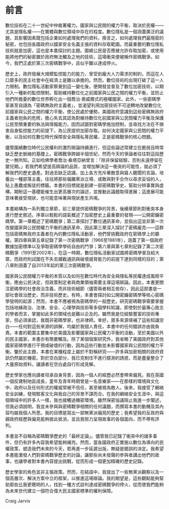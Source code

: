 # 前言

數位技術在二十一世紀中仲裁著權力。國家與公民間的權力平衡，取決於民權——尤其是隱私權——在實體與數位領域中存在的程度。數位隱私是一個涵蓋廣泛的議題，其影響因素既包括企業如何處理我們的資料，換言之，如何處理我們最隱密的秘密，也包括各國政府以國家安全名義主張的資料存取範圍。而最重要的數位隱私技術就是加密，這也是本書探討的主題。圍繞公民是否應被允許存取加密，或使用能將他們的秘密置於政府無法觸及之地的技術，這場衝突便被稱作密碼戰爭。如今，我們正處於第三次密碼戰爭中，且似乎難以達成停火。

歷史上，政府發展大規模監控能力的能力，曾受到龐大人力需求的制約，而這在人口眾多的民主社會中在經濟上是難以承擔的。然而，數位技術的出現打破了這一人力限制。數位隱私活動家察覺到這一變化後，便開發並普及了數位加密技術，以期引入一種新的監控限制，幫助維持數位化之前國家與公民之間的權力平衡，並防止他們所擔憂的數位世界孵化出一個喬治·奧威爾式的極權國家。此外，一些密碼學家甚至自詡為「密碼無政府主義者」，並渴望利用加密技術不可逆轉地改變數位化前國家與公民之間的權力平衡，使公民處於優勢。美國政府意識到這些密碼無政府主義者抱負的危險，擔心失去其認為對維持數位化前國家與公民間權力平衡及保護公民至關重要的執法與情報能力，因而試圖對密碼學施加控制，並尋找方法在不損害自身監控能力的前提下，為公民提供加密存取。如何決定國家與公民間的權力平衡，以及如何在數位時代保障安全與隱私等民權，正是密碼戰爭的核心問題。

儘管圍繞數位時代公民權利的激烈辯論持續進行，但這些論述常建立在脆弱且時常缺乏歷史脈絡的基礎上。密碼戰爭跨越半個世紀，然而今天的爭論者往往對這段歷史一無所知。正如哈佛學者喬治·桑塔亞納曾言：「除非保留經驗，否則永遠停留在嬰兒期。」若我們希望提高辯論的品質，並增加解決這一衝突的可能性，就必須了解我們的歷史遺產。對過去缺乏認識，加上各方充斥著敵意與聳人聽聞的言論，培養出一種部落主義，往往將那些偏離黨派立場、或敢與對手合作以尋求妥協的人，貼上愚蠢或叛徒的標籤。本書的目標就是創建一部密碼戰爭史，幫助分辨事實與虛構，期盼這一基礎能催生出更高層次的論述，並推動此議題取得進展；這進展可能意味著接受現狀，也可能意味著與現狀產生共鳴。

本書結構為一系列獨立章節，前三章提供密碼戰爭的背景，後續章節則對衝突本身進行歷史敘述。序章以輕鬆的語氣概述了加密歷史上最重要的發現——公開密鑰密碼學。第一章概述了密碼戰爭；第二章探討了數位通訊革命，並指出這並非第一次改變國家與公民間權力平衡的通訊革命，因此第三章深入探討了密碼龐克——這群包括密碼無政府主義者在內的數位隱私活動家，他們曾挑戰政府在密碼學上的霸權。第四章與第五章記錄了第一次密碼戰爭（1966至1981年），涵蓋了第一個政府數據加密標準以及爭取密碼學學術自由的鬥爭；第六章與第七章則記錄了第二次密碼戰爭（1991至2002年），在這一時期，數位隱私活動家試圖將密碼學普及給大眾，而政府則試圖在不失去攔截通訊與破壞威脅能力的前提下達到同樣的目的；第八章則涵蓋了自2013年起的第三次密碼戰爭。

國家與公民間權力平衡的本質以及如何在數位時代為安全與隱私等民權達成風險平衡，應由公民決定，但政策制定者與商業領袖需要主導這場辯論。因此，本書更關注密碼學的社會政治含義，而非技術細節（儘管兩者相互依存），因此這部書是一部社會政治歷史，而非技術歷史。有時，本書會探討如公開密鑰密碼學等核心密碼學發明的起源；然而，本書不應被視為密碼學的一般歷史。研究密碼戰爭需要掌握包括地緣政治、法律、安全、心理學與技術等多個學科知識，即使對於最專心致志的學者而言，掌握如此多的領域也是難以企及的。雖然我是位經驗豐富的技術專家，但必須承認，我既非密碼學家，也非律師。幸好，眾多來源填補了這些知識空白——任何對這些來源的誤解，均屬於我個人責任，本書中的任何錯誤亦由我負責。本書的範圍主要集中於美國及影響國家與公民權力平衡的活動，至於美國以外的民主國家，本書亦有簡要觸及。除了某個個案研究外，我省略了美國政府對其他國家密碼學進行干預或破壞的行動，因為這些行動並未影響國家與公民間的權力平衡。鑒於此主題，本書在某種程度上屬於不對稱研究——許多與加密相關的政府資訊仍然屬於機密。對於空白部分，我已克制住不進行臆測的誘惑，而是盡量整合了大量原始資料，讓讀者在空白處自行形成見解。

歷史學家也應向讀者坦承自身背景，因為一個人的經歷必然會帶來偏見。我在英國一個反建制地區成長，童年及青年時期曾是一名音樂家——在那樣的環境與文化中，政府以及任何形式的權威常被不信任，甚至被視為敵人。後來，我接受了網絡安全訓練，發現駭客文化與我自己的背景不謀而合。在我的網絡安全生涯中，與這個領域中的許多人一樣，我也接觸過機密環境。雖然保密協議阻止我進一步闡述，但我必須說明，我並未參與與密碼戰爭相關的任何議題，而撰寫本書的動機及其內容均屬我個人所思。我的目標是寫出一部無黨派偏見的歷史；我希望我的反政府與親政府經歷與偏見能夠彼此抵消，並且我努力呈現故事的各個面向，而不帶有評判。

本書並不自稱為密碼戰爭歷史的「最終定論」。儘管我已記錄了衝突中的諸多事件，但仍有許多內容我希望能夠補充。然而，當各國政府正實施以數位為導向的民權政策，塑造我們未來的今天，若再進一步延遲出版，無疑是錯誤的決定。我希望本書能激發人們對密碼戰爭歷史的討論，讓那些尚未發聲的參與者講出他們的故事，也讓學者對本書內容提出挑戰，從而形成一個更加精確的歷史記錄。

歷史學家的角色並非主張政策。然而，在結語中，我提出了一些無黨派觀察以及一個高層次、解決方案中立的框架，以推進這場辯論。我的期望是，這些觀點能夠幫助那些比我更聰明的人，找到一種方式談判達成密碼戰爭的停火，從而使我們能夠為未來世代建立一個符合偉大民主國家標準的權利保障。

Craig Jarvis

